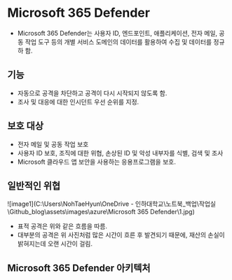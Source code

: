 # Microsoft 365 Defender

* Microsoft 365 Defender는 사용자 ID, 엔드포인트, 애플리케이션, 전자 메일, 공동 작업 도구 등의 개별 서비스 도메인의 데이터를 활용하여 수집 및 데이터를 정규하 함.

## 기능

* 자동으로 공격을 차단하고 공격이 다시 시작되지 않도록 함.
* 조사 및 대응에 대한 인시던트 우선 순위를 지정.

## 보호 대상

* 전자 메일 및 공동 작업 보호
* 사용자 ID 보호, 조직에 대한 위협, 손상된 ID 및 악성 내부자를 식별, 검색 및 조사
* Microsoft 클라우드 앱 보안을 사용하는 응용프로그램을 보호.

## 일반적인 위협

![image1](C:\Users\NohTaeHyun\OneDrive - 인하대학교\노트북_백업\작업실\Github_blog\assets\images\azure\Microsoft 365 Defender\1.jpg)

* 표적 공격은 위와 같은 흐름을 따름.
* 대부분의 공격은 위 사진처럼 많은 시간이 흐른 후 발견되기 때문에, 재산의 손실이 밝혀지는데 오랜 시간이 걸림.

## Microsoft 365 Defender 아키텍처

